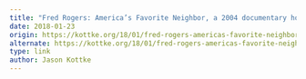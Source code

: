 ```yaml
---
title: "Fred Rogers: America’s Favorite Neighbor, a 2004 documentary hosted by Michael Keaton"
date: 2018-01-23
origin: https://kottke.org/18/01/fred-rogers-americas-favorite-neighbor-a-2004-documentary-hosted-by-michael-keaton
alternate: https://kottke.org/18/01/fred-rogers-americas-favorite-neighbor-a-2004-documentary-hosted-by-michael-keaton
type: link
author: Jason Kottke
---
```



